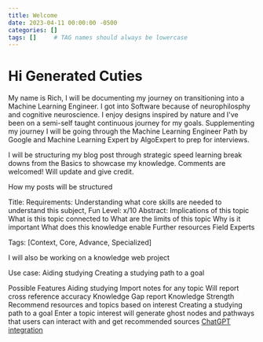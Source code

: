 ```yaml
---
title: Welcome
date: 2023-04-11 00:00:00 -0500
categories: []
tags: []     # TAG names should always be lowercase
---
```

# Hi Generated Cuties

My name is Rich, I will be documenting my journey on transitioning into a Machine Learning Engineer. I got into Software because of neurophilosphy and cognitive neuroscience. I enjoy designs inspired by nature and I've been on a semi-self taught continuous journey for my goals. Supplementing my journey I will be going through the Machine Learning Engineer Path by Google and Machine Learning Expert by AlgoExpert to prep for interviews.

I will be structuring my blog post through strategic speed learning break downs from the Basics to showcase my knowledge. Comments are welcomed! Will update and give credit.

How my posts will be structured 

Title:
Requirements: Understanding what core skills are needed to understand this subject, 
Fun Level: x/10
Abstract: 
Implications of this topic
What is this topic connected to
What are the limits of this topic
Why is it important 
What does this knowledge enable
Further resources
Field Experts

Tags: [Context, Core, Advance, Specialized]


I will also be working on a knowledge web project

Use case:
Aiding studying 
Creating a studying path to a goal

Possible Features 
Aiding studying 
    Import notes for any topic
    Will report cross reference accuracy
    Knowledge Gap report
    Knowledge Strength
    Recommend resources and topics based on interest
Creating a studying path to a goal
    Enter a topic interest will generate ghost nodes and pathways that users can interact with and get recommended sources
[ChatGPT integration](https://openai.com/blog/introducing-chatgpt-and-whisper-apis)

